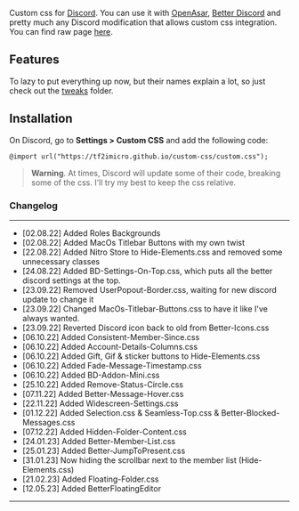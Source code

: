 Custom css for [Discord](https://discord.com/). You can use it with [OpenAsar](https://openasar.dev/), [Better Discord](https://betterdiscord.app/) and pretty much any Discord modification that allows custom css integration.
You can find raw page [here](https://tf2imicro.github.io/custom-css/custom.css).
## Features
To lazy to put everything up now, but their names explain a lot, so just check out the [tweaks](https://github.com/tf2iMicro/custom-css/tree/main/tweaks) folder.

## Installation
On Discord, go to **Settings > Custom CSS** and add the following code:

    @import url("https://tf2imicro.github.io/custom-css/custom.css");
> **Warning**.
At times, Discord will update some of their code, breaking some of the css. I'll try my best to keep the css relative.

### Changelog
---
+ [02.08.22] Added Roles Backgrounds
+ [02.08.22] Added MacOs Titlebar Buttons with my own twist
+ [22.08.22] Added Nitro Store to Hide-Elements.css and removed some unnecessary classes
+ [24.08.22] Added BD-Settings-On-Top.css, which puts all the better discord settings at the top.
+ [23.09.22] Removed UserPopout-Border.css, waiting for new discord update to change it
+ [23.09.22] Changed MacOs-Titlebar-Buttons.css to have it like I've always wanted.
+ [23.09.22] Reverted Discord icon back to old from Better-Icons.css
+ [06.10.22] Added Consistent-Member-Since.css
+ [06.10.22] Added Account-Details-Columns.css
+ [06.10.22] Added Gift, Gif & sticker buttons to Hide-Elements.css
+ [06.10.22] Added Fade-Message-Timestamp.css
+ [06.10.22] Added BD-Addon-Mini.css
+ [25.10.22] Added Remove-Status-Circle.css
+ [07.11.22] Added Better-Message-Hover.css
+ [22.11.22] Added Widescreen-Settings.css
+ [01.12.22] Added Selection.css & Seamless-Top.css & Better-Blocked-Messages.css
+ [07.12.22] Added Hidden-Folder-Content.css
+ [24.01.23] Added Better-Member-List.css
+ [25.01.23] Added Better-JumpToPresent.css
+ [31.01.23] Now hiding the scrollbar next to the member list (Hide-Elements.css)
+ [21.02.23] Added Floating-Folder.css
+ [12.05.23] Added BetterFloatingEditor
---
